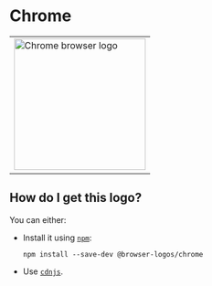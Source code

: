 # Chrome

<table>
    <tr height=240>
        <td>
            <a href="https://github.com/alrra/browser-logos/tree/54e5792ccbad7ecc5f62161f5232a86cb8be2eb7/src/chrome">
                <img width=230 src="https://raw.githubusercontent.com/alrra/browser-logos/54e5792ccbad7ecc5f62161f5232a86cb8be2eb7/src/chrome/chrome.svg?sanitize=true" alt="Chrome browser logo">
            </a>
        </td>
    </tr>
</table>

## How do I get this logo?

You can either:

* Install it using [`npm`][npm]:

  `npm install --save-dev @browser-logos/chrome`

* Use [`cdnjs`][cdnjs].

<!-- Link labels: -->

[cdnjs]: https://cdnjs.com/libraries/browser-logos
[npm]: https://www.npmjs.com/
